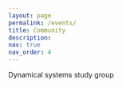 ```yaml
---
layout: page
permalink: /events/
title: Community
description: 
nav: true
nav_order: 4
---
```


Dynamical systems study group



